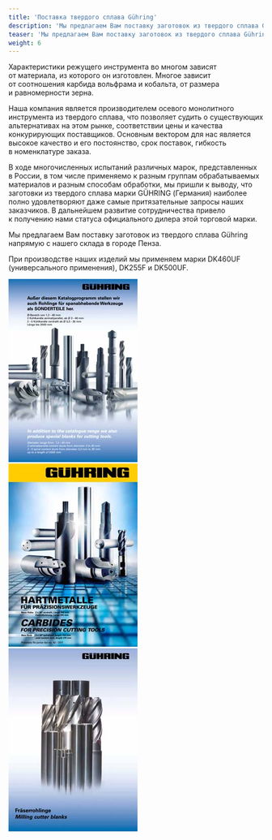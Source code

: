 ```yaml
---
title: 'Поставка твердого сплава Gühring'
description: 'Мы предлагаем Вам поставку заготовок из твердого сплава Guhring напрямую с нашего склада в городе Пенза.'
teaser: 'Мы предлагаем Вам поставку заготовок из твердого сплава Gühring напрямую с нашего склада в городе Пенза.'
weight: 6
---
```


Характеристики режущего инструмента во многом зависят от материала, из которого он изготовлен. Многое зависит от соотношения карбида вольфрама и кобальта, от размера и равномерности зерна.

Наша компания является производителем осевого монолитного инструмента из твердого сплава, что позволяет судить о существующих альтернативах на этом рынке, соответствии цены и качества конкурирующих поставщиков. Основным вектором для нас является высокое качество и его постоянство, срок поставок, гибкость в номенклатуре заказа.

В ходе многочисленных испытаний различных марок, представленных в России, в том числе применяемо к разным группам обрабатываемых материалов и разным способам обработки, мы пришли к выводу, что заготовки из твердого сплава марки GÜHRING (Германия) наиболее полно удовлетворяют даже самые притязательные запросы наших заказчиков. В дальнейшем развитие сотрудничества привело к получению нами статуса официального дилера этой торговой марки.

Мы предлагаем Вам поставку заготовок из твердого сплава Gühring напрямую с нашего склада в городе Пенза.

При производстве наших изделий мы применяем марки DK460UF (универсального применения), DK255F и DK500UF.

<a class="link" target="_blank" href="/uploads/guehring_carbides.pdf">![Gühring](./GuehringCarbides01.jpg)</a> <a class="link" target="_blank" href="/uploads/guehring_carbides.pdf">![Gühring](./GuehringCarbides02.jpg)</a> <a class="link" target="_blank" href="/uploads/guehring_carbides.pdf">![Gühring](./GuehringCarbides03.jpg)</a>
